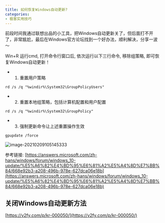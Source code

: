 ```yaml
---
title: 如何恢复Windows自动更新?
categories:
- 极客实用技巧
---
```




前段时间我通过联想出品的小工具，把Windows自动更新关了，但后面打不开了，非常尴尬，最后在Windows官方论坛找到一个好办法，顺利解决，分享一波～




Win+R 运行cmd, 打开命令行窗口后, 依次运行以下三行命令, 移除组策略, 即可恢复Windows自动更新！


- 1. 重置用户策略
```
rd /s /q "%windir%\System32\GroupPolicyUsers"
```

- 2. 重置本地组策略，包括计算机配置和用户配置
```
rd /s /q "%windir%\System32\GroupPolicy"
```

- 3. 强制更新命令让上述重置操作生效
```
gpupdate /force
```



![image-20210209105145333](https://cdn.fangyuanxiaozhan.com/assets/1612839105883EadtweB7.png)



参考链接: [https://answers.microsoft.com/zh-hans/windows/forum/windows_10-update/%E5%A6%82%E4%BD%95%E6%81%A2%E5%A4%8D%E7%BB%84/668e92b3-a208-496b-978e-627dca06e18b](https://answers.microsoft.com/zh-hans/windows/forum/windows_10-update/%E5%A6%82%E4%BD%95%E6%81%A2%E5%A4%8D%E7%BB%84/668e92b3-a208-496b-978e-627dca06e18b)



## 关闭Windows自动更新方法


[https://v2fy.com/p/kr-000050/](https://v2fy.com/p/kr-000050/)








